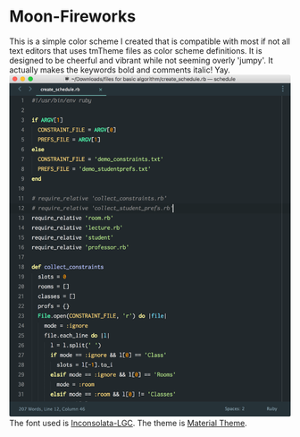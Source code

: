 # Moon-Fireworks
This is a simple color scheme I created that is compatible with most if not all text editors that uses tmTheme files as color scheme definitions. It is designed to be cheerful and vibrant while not seeming overly 'jumpy'. It actually makes the keywords bold and comments italic! Yay.
![Demo Image](https://github.com/tzhouhc/Moon-Fireworks/blob/master/image.png)
The font used is [Inconsolata-LGC](https://github.com/DeLaGuardo/Inconsolata-LGC).
The theme is [Material Theme](http://equinusocio.github.io/material-theme/).
